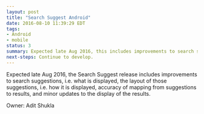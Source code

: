 ```yaml
---
layout: post
title: "Search Suggest Android"
date: 2016-08-10 11:39:29 EDT
tags:
- Android
- mobile
status: 3
summary: Expected late Aug 2016, this includes improvements to search suggestions and results.
next-steps: Continue to develop.
---
```


Expected late Aug 2016, the Search Suggest release includes improvements to search suggestions, i.e. what is displayed, the layout of those suggestions, i.e. how it is displayed, accuracy of mapping from suggestions to results, and minor updates to the display of the results.

Owner: Adit Shukla
